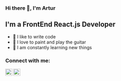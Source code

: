 ### Hi there 👋, I'm Artur

## I'm a FrontEnd React.js Developer
- 💪 I like to write code
- 🎉 I love to paint and play the guitar
- 🥅 I am constantly learning new things
### Connect with me:

<img align="left" alt="ArturFik | Instagram" width="22px" src="https://cdn.jsdelivr.net/npm/simple-icons@v3/icons/instagram.svg" />
<img align="left" alt="ArturFik | VK" width="22px" src="https://cdn.jsdelivr.net/npm/simple-icons@v3/icons/vk.svg" />
